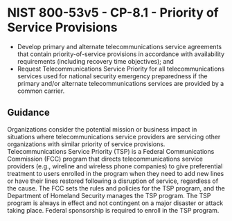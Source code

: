 # NIST 800-53v5 - CP-8.1 - Priority of Service Provisions
- Develop primary and alternate telecommunications service agreements that contain priority-of-service provisions in accordance with availability requirements (including recovery time objectives); and
- Request Telecommunications Service Priority for all telecommunications services used for national security emergency preparedness if the primary and/or alternate telecommunications services are provided by a common carrier.
## Guidance
Organizations consider the potential mission or business impact in situations where telecommunications service providers are servicing other organizations with similar priority of service provisions. Telecommunications Service Priority (TSP) is a Federal Communications Commission (FCC) program that directs telecommunications service providers (e.g., wireline and wireless phone companies) to give preferential treatment to users enrolled in the program when they need to add new lines or have their lines restored following a disruption of service, regardless of the cause. The FCC sets the rules and policies for the TSP program, and the Department of Homeland Security manages the TSP program. The TSP program is always in effect and not contingent on a major disaster or attack taking place. Federal sponsorship is required to enroll in the TSP program.